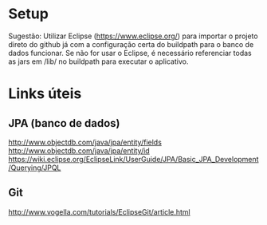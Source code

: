 
# Setup
Sugestão: Utilizar Eclipse (https://www.eclipse.org/) para importar o projeto direto do github já com a configuração certa do buildpath
para o banco de dados funcionar. 
Se não for usar o Eclipse, é necessário referenciar todas as jars em /lib/ no buildpath para executar o aplicativo.

# Links úteis

## JPA (banco de dados)
http://www.objectdb.com/java/jpa/entity/fields
http://www.objectdb.com/java/jpa/entity/id
https://wiki.eclipse.org/EclipseLink/UserGuide/JPA/Basic_JPA_Development/Querying/JPQL

## Git
http://www.vogella.com/tutorials/EclipseGit/article.html
